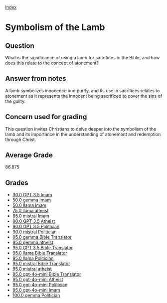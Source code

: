 
[Index](../../index.md)
# Symbolism of the Lamb
## Question
What is the significance of using a lamb for sacrifices in the Bible, and how does this relate to the concept of atonement?

## Answer from notes
A lamb symbolizes innocence and purity, and its use in sacrifices relates to atonement as it represents the innocent being sacrificed to cover the sins of the guilty.

## Concern used for grading
This question invites Christians to delve deeper into the symbolism of the lamb and its importance in the understanding of atonement and redemption through Christ.

## Average Grade
86.875

## Grades
 * [30.0 GPT 3.5 Imam](../answers/GPT_3.5_Imam/Symbolism_of_the_Lamb.md)
 * [50.0 gemma Imam](../answers/gemma_Imam/Symbolism_of_the_Lamb.md)
 * [50.0 llama Imam](../answers/llama_Imam/Symbolism_of_the_Lamb.md)
 * [75.0 llama atheist](../answers/llama_atheist/Symbolism_of_the_Lamb.md)
 * [85.0 mistral Imam](../answers/mistral_Imam/Symbolism_of_the_Lamb.md)
 * [90.0 GPT 3.5 Atheist](../answers/GPT_3.5_Atheist/Symbolism_of_the_Lamb.md)
 * [90.0 GPT 3.5 Politician](../answers/GPT_3.5_Politician/Symbolism_of_the_Lamb.md)
 * [90.0 mistral Politician](../answers/mistral_Politician/Symbolism_of_the_Lamb.md)
 * [95.0 gemma Bible Translator](../answers/gemma_Bible_Translator/Symbolism_of_the_Lamb.md)
 * [95.0 gemma atheist](../answers/gemma_atheist/Symbolism_of_the_Lamb.md)
 * [95.0 GPT 3.5 Bible Translator](../answers/GPT_3.5_Bible_Translator/Symbolism_of_the_Lamb.md)
 * [95.0 llama Bible Translator](../answers/llama_Bible_Translator/Symbolism_of_the_Lamb.md)
 * [95.0 llama Politician](../answers/llama_Politician/Symbolism_of_the_Lamb.md)
 * [95.0 mistral Bible Translator](../answers/mistral_Bible_Translator/Symbolism_of_the_Lamb.md)
 * [95.0 mistral atheist](../answers/mistral_atheist/Symbolism_of_the_Lamb.md)
 * [95.0 gpt-4o-mini Bible Translator](../answers/gpt-4o-mini_Bible_Translator/Symbolism_of_the_Lamb.md)
 * [95.0 gpt-4o-mini Atheist](../answers/gpt-4o-mini_Atheist/Symbolism_of_the_Lamb.md)
 * [95.0 gpt-4o-mini Politician](../answers/gpt-4o-mini_Politician/Symbolism_of_the_Lamb.md)
 * [95.0 gpt-4o-mini Imam](../answers/gpt-4o-mini_Imam/Symbolism_of_the_Lamb.md)
 * [100.0 gemma Politician](../answers/gemma_Politician/Symbolism_of_the_Lamb.md)
